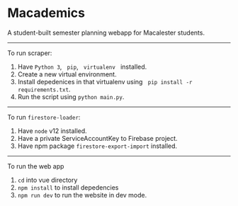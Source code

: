 # Macademics

A student-built semester planning webapp for Macalester students.

---
To run scraper:

1. Have  `Python 3`, &nbsp; `pip`,  &nbsp; `virtualenv` &nbsp; installed.
2. Create a new virtual environment.
3. Install depedenices in that virtualenv using &nbsp;
`pip install -r requirements.txt`.
4. Run the script using  `python main.py`.

---
To run `firestore-loader`:

1. Have `node` v12 installed.
2. Have a private ServiceAccountKey to Firebase project.
3. Have npm package `firestore-export-import` installed.

---

To run the web app

1. `cd` into vue directory
2. `npm install` to install depedencies
3. `npm run dev` to run the website in dev mode.
